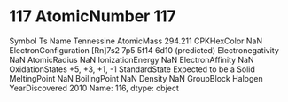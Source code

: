 # 117 AtomicNumber                                           117
Symbol                                                  Ts
Name                                            Tennessine
AtomicMass                                         294.211
CPKHexColor                                            NaN
ElectronConfiguration    [Rn]7s2 7p5 5f14 6d10 (predicted)
Electronegativity                                      NaN
AtomicRadius                                           NaN
IonizationEnergy                                       NaN
ElectronAffinity                                       NaN
OxidationStates                             +5, +3, +1, -1
StandardState                       Expected to be a Solid
MeltingPoint                                           NaN
BoilingPoint                                           NaN
Density                                                NaN
GroupBlock                                         Halogen
YearDiscovered                                        2010
Name: 116, dtype: object